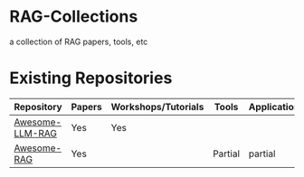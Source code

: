 # RAG-Collections
a collection of RAG papers, tools, etc

# Existing Repositories

|Repository|Papers|Workshops/Tutorials|Tools|Applications|
|---------------------|------------------|-------------------|----------------------|--------------|
|[Awesome-LLM-RAG](https://github.com/jxzhangjhu/Awesome-LLM-RAG)|Yes|Yes| | |
|[Awesome-RAG](https://github.com/frutik/Awesome-RAG)|Yes|  |Partial|partial|
